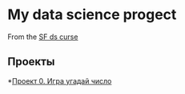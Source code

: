 # My data science progect
From the [SF ds curse](https://skillfactory.ru/data-scientist)

## Проекты

*[Проект 0. Игра угадай число](https://github.com/Serstefs/sfds)
